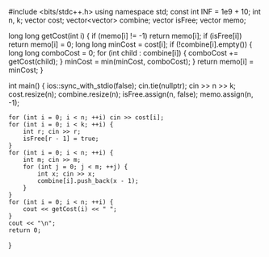 #include <bits/stdc++.h>
using namespace std;
const int INF = 1e9 + 10;
int n, k;
vector<long long> cost;
vector<vector<int>> combine;
vector<bool> isFree;
vector<long long> memo;

long long getCost(int i) {
    if (memo[i] != -1) return memo[i];
    if (isFree[i]) return memo[i] = 0;
    long long minCost = cost[i];
    if (!combine[i].empty()) {
        long long comboCost = 0;
        for (int child : combine[i]) {
            comboCost += getCost(child);
        }
        minCost = min(minCost, comboCost);
    }
    return memo[i] = minCost;
}

int main() {
    ios::sync_with_stdio(false);
    cin.tie(nullptr);
    cin >> n >> k;
    cost.resize(n);
    combine.resize(n);
    isFree.assign(n, false);
    memo.assign(n, -1);

    for (int i = 0; i < n; ++i) cin >> cost[i];
    for (int i = 0; i < k; ++i) {
        int r; cin >> r;
        isFree[r - 1] = true;
    }
    for (int i = 0; i < n; ++i) {
        int m; cin >> m;
        for (int j = 0; j < m; ++j) {
            int x; cin >> x;
            combine[i].push_back(x - 1);
        }
    }
    for (int i = 0; i < n; ++i) {
        cout << getCost(i) << " ";
    }
    cout << "\n";
    return 0;
}
